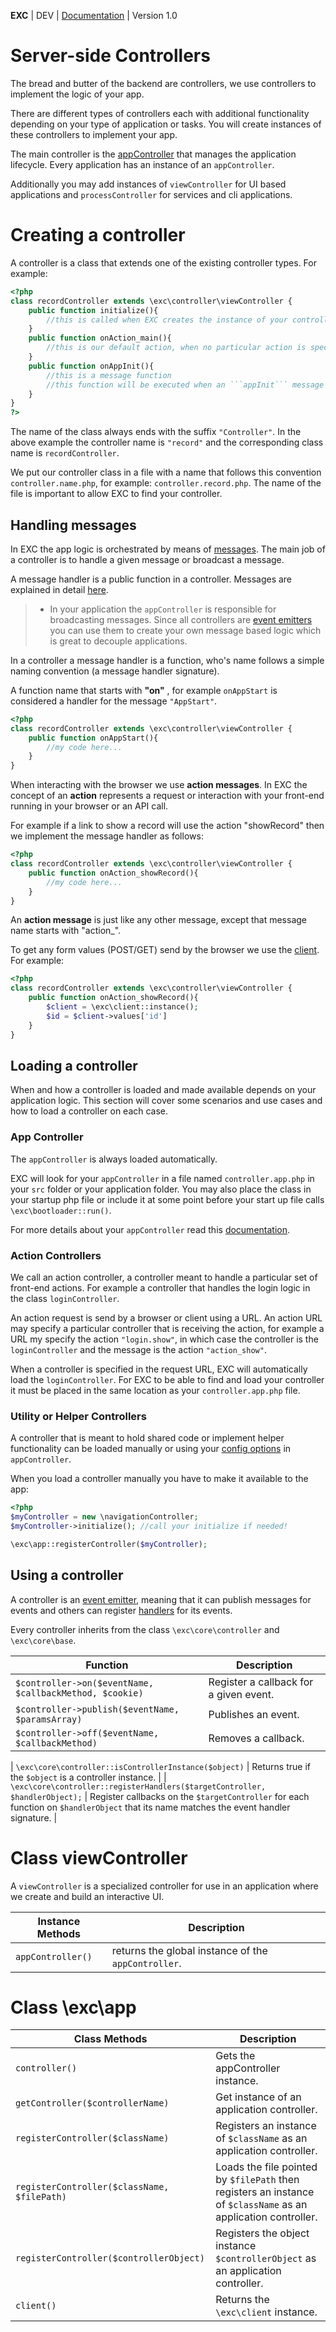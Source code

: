 **EXC** | DEV | [Documentation](./doc_index.md) | Version 1.0<BR>

# Server-side Controllers #

The bread and butter of the backend are controllers, we use controllers to implement the logic of your app.

There are different types of controllers each with additional functionality depending on your type of application or tasks. You will create instances of these controllers to implement your app.

The main controller is the [appController](./doc_server_appcontroller.md) that manages the application lifecycle. Every application has an instance of an `appController`.

Additionally you may add instances of `viewController` for UI based applications and `processController` for services and cli applications.

# Creating a controller #

A controller is a class that extends one of the existing controller types. For example:

```php
<?php
class recordController extends \exc\controller\viewController {
	public function initialize(){
		//this is called when EXC creates the instance of your controller
	}
	public function onAction_main(){
		//this is our default action, when no particular action is specified in an interaction with our front-end
	}
	public function onAppInit(){
		//this is a message function
		//this function will be executed when an ```appInit``` message is published
	}
}
?>
```

The name of the class always ends with the suffix `"Controller"`. In the above example the controller name is `"record"` and the corresponding class name is `recordController`.

We put our controller class in a file with a name that follows this convention `controller.name.php`, for example: `controller.record.php`. The name of the file is important to allow EXC to find your controller.


## Handling messages ##

In EXC the app logic is orchestrated by means of [messages](./doc_server_events.md). The main job of a controller is to handle a given message or broadcast a message.

A message handler is a public function in a controller. Messages are explained in detail [here](./doc_server_events.md).

> * In your application the `appController` is responsible for broadcasting messages. Since all controllers are [event emitters](./doc_server_events.md) you can use them to create your own message based logic which is great to decouple applications.

In a controller a message handler is a function, who's name follows a simple naming convention (a message handler signature).

A function name that starts with **"on"** , for example `onAppStart` is considered a handler for the message `"AppStart"`.

```php
<?php
class recordController extends \exc\controller\viewController {
	public function onAppStart(){
		//my code here...
	}
}
```

When interacting with the browser we use **action messages**. In EXC the concept of an **action** represents a request or interaction with your front-end running in your browser or an API call.

For example if a link to show a record will use the action "showRecord" then we implement the message handler as follows:

```php
<?php
class recordController extends \exc\controller\viewController {
	public function onAction_showRecord(){
		//my code here...
	}
}
```

An **action message** is just like any other message, except that message name starts with "action_".

To get any form values (POST/GET) send by the browser we use the [client](./doc_server_client.md). For example:

```php
<?php
class recordController extends \exc\controller\viewController {
	public function onAction_showRecord(){
		$client = \exc\client::instance();
		$id = $client->values['id']
	}
}
```

## Loading a controller ##

When and how a controller is loaded and made available depends on your application logic. This section will cover some scenarios and use cases and how to load a controller on each case.

### App Controller ###

The `appController` is always loaded automatically.

EXC will look for your `appController` in a file named `controller.app.php` in your `src` folder or your application folder. You may also place the class in your startup php file or include it at some point before your start up file calls `\exc\bootloader::run()`.

For more details about your `appController` read this [documentation](./doc_server_appcontroller.md).

### Action Controllers ###

We call an action controller, a controller meant to handle a particular set of front-end actions. For example a controller that handles the login logic in the class `loginController`.

An action request is send by a browser or client using a URL. An action URL may specify a particular controller that is receiving the action, for example a URL my specify the action `"login.show"`, in which case the controller is the `loginController` and the message is the action `"action_show"`.

When a controller is specified in the request URL, EXC will automatically load the `loginController`. For EXC to be able to find and load your controller it must be placed in the same location as your `controller.app.php` file.


### Utility or Helper Controllers ###

A controller that is meant to hold shared code or implement helper functionality can be loaded manually or using your [config options](./doc_server_config.md) in `appController`.

When you load a controller manually you have to make it available to the app:

```php
<?php
$myController = new \navigationController;
$myController->initialize(); //call your initialize if needed!

\exc\app::registerController($myController);
```



## Using a controller ##

A controller is an [event emitter](./doc_server_events.md), meaning that it can publish messages for events and others can register [handlers](./doc_server_events.md) for its events.

Every controller inherits from the class `\exc\core\controller` and `\exc\core\base`.

| Function | Description |
| -- | -- |
| `$controller->on($eventName, $callbackMethod, $cookie)` | Register a callback for a given event. |
| `$controller->publish($eventName, $paramsArray)` | Publishes an event. |
| `$controller->off($eventName, $callbackMethod)` | Removes a callback. |

| `\exc\core\controller::isControllerInstance($object)` | Returns true if the `$object` is a controller instance. |
| `\exc\core\controller::registerHandlers($targetController, $handlerObject);` | Register callbacks on the `$targetController` for each function on `$handlerObject` that its name matches the event handler signature. |





# Class viewController #

A `viewController` is a specialized controller for use in an application where we create and build an interactive UI.


| Instance Methods | Description |
| -- | -- |
| `appController()` | returns the global instance of the `appController`. |


# Class \exc\app #

| Class Methods | Description |
| -- | -- |
| `controller()` | Gets the appController instance. |
| `getController($controllerName)` | Get instance of an application controller. |
| `registerController($className)` | Registers an instance of `$className` as an application controller. |
| `registerController($className, $filePath)` | Loads the file pointed by `$filePath` then registers an instance of `$className` as an application controller. |
| `registerController($controllerObject)` | Registers the object instance `$controllerObject` as an application controller. |
| `client()` | Returns the `\exc\client` instance. |
